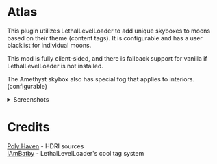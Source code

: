 # Atlas

This plugin utilizes LethalLevelLoader to add unique skyboxes to moons based on their theme (content tags). It is configurable and has a user blacklist for individual moons. 

This mod is fully client-sided, and there is fallback support for vanilla if LethalLevelLoader is not installed.

The Amethyst skybox also has special fog that applies to interiors. (configurable)

<details>
<summary>Screenshots</summary>
<img title="Canyon" alt="A showcase of the Canyon skybox." src="https://github.com/dopadream/Atlas/blob/main/screenshots/Canyon.png?raw=true">
<img title="Valley" alt="A showcase of the Valley skybox." src="https://github.com/dopadream/Atlas/blob/main/screenshots/Valley.png?raw=true">
<img title="Tundra" alt="A showcase of the Tundra skybox." src="https://github.com/dopadream/Atlas/blob/main/screenshots/Tundra.png?raw=true">
<img title="Amethyst" alt="A showcase of the Amethyst skybox." src="https://github.com/dopadream/Atlas/blob/main/screenshots/Amethyst.png?raw=true">
</details>

# Credits

[Poly Haven](https://polyhaven.com/hdris) - HDRI sources \
[IAmBatby](https://thunderstore.io/c/lethal-company/p/IAmBatby/) - LethalLevelLoader's cool tag system

